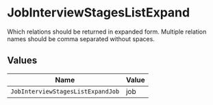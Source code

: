 # JobInterviewStagesListExpand

Which relations should be returned in expanded form. Multiple relation names should be comma separated without spaces.


## Values

| Name                              | Value                             |
| --------------------------------- | --------------------------------- |
| `JobInterviewStagesListExpandJob` | job                               |
